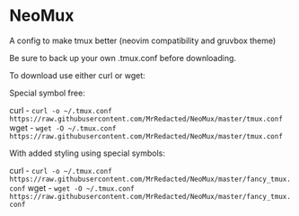 # NeoMux
A config to make tmux better (neovim compatibility and gruvbox theme)

Be sure to back up your own .tmux.conf before downloading.

To download use either curl or wget:

Special symbol free:

curl - `curl -o ~/.tmux.conf https://raw.githubusercontent.com/MrRedacted/NeoMux/master/tmux.conf`
wget - `wget -O ~/.tmux.conf https://raw.githubusercontent.com/MrRedacted/NeoMux/master/tmux.conf`

With added styling using special symbols:

curl - `curl -o ~/.tmux.conf https://raw.githubusercontent.com/MrRedacted/NeoMux/master/fancy_tmux.conf`
wget - `wget -O ~/.tmux.conf https://raw.githubusercontent.com/MrRedacted/NeoMux/master/fancy_tmux.conf`
